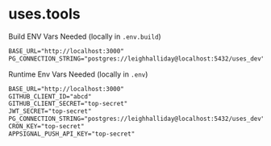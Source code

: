 # uses.tools

Build ENV Vars Needed (locally in `.env.build`)

```txt
BASE_URL="http://localhost:3000"
PG_CONNECTION_STRING="postgres://leighhalliday@localhost:5432/uses_dev"
```

Runtime Env Vars Needed (locally in `.env`)

```txt
BASE_URL="http://localhost:3000"
GITHUB_CLIENT_ID="abcd"
GITHUB_CLIENT_SECRET="top-secret"
JWT_SECRET="top-secret"
PG_CONNECTION_STRING="postgres://leighhalliday@localhost:5432/uses_dev"
CRON_KEY="top-secret"
APPSIGNAL_PUSH_API_KEY="top-secret"
```
